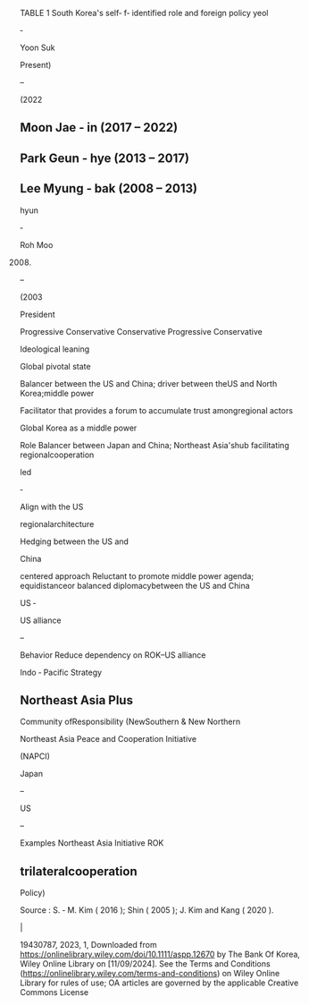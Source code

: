TABLE 1 South Korea's self‐ f‐ identified role and foreign policy yeol

‐

Yoon Suk

Present)

–

(2022

## Moon Jae ‐ in (2017 – 2022)

## Park Geun ‐ hye (2013 – 2017)

## Lee Myung ‐ bak (2008 – 2013)

hyun

‐

Roh Moo

2008)

–

(2003

President

Progressive Conservative Conservative Progressive Conservative

Ideological
leaning

Global pivotal state

Balancer between the US and
China; driver between theUS and North Korea;middle power

Facilitator that provides a forum
to accumulate trust amongregional actors

Global Korea as a
middle power

Role Balancer between Japan and
China; Northeast Asia'shub facilitating regionalcooperation

led

‐

Align with the US

regionalarchitecture

Hedging between the US and

China

centered approach Reluctant to promote middle
power agenda; equidistanceor balanced diplomacybetween the US and China

US ‐

US alliance

–

Behavior Reduce dependency on
ROK–US alliance

Indo ‐ Pacific Strategy

## Northeast Asia Plus
Community ofResponsibility (NewSouthern &amp; New Northern

Northeast Asia Peace and
Cooperation Initiative

(NAPCI)

Japan

–

US

–

Examples Northeast Asia Initiative ROK

## trilateralcooperation

Policy)

Source : S. ‐ M. Kim ( 2016 ); Shin ( 2005 ); J. Kim and Kang ( 2020 ).

|

19430787, 2023, 1, Downloaded from https://onlinelibrary.wiley.com/doi/10.1111/aspp.12670 by The Bank Of Korea, Wiley Online Library on [11/09/2024]. See the Terms and Conditions (https://onlinelibrary.wiley.com/terms-and-conditions) on Wiley Online Library for rules of use; OA articles are governed by the applicable Creative Commons License